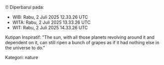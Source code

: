 ⏰ Diperbarui pada:
- WIB: Rabu, 2 Juli 2025 12.33.26 UTC
- WITA: Rabu, 2 Juli 2025 13.33.26 UTC
- WIT: Rabu, 2 Juli 2025 14.33.26 UTC

Kutipan Inspiratif:
"The sun, with all those planets revolving around it and dependent on it, can still ripen a bunch of grapes as if it had nothing else in the universe to do."


Kategori: nature

